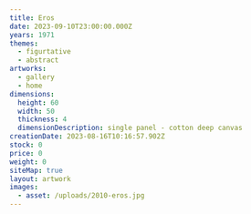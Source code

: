 ```yaml
---
title: Eros
date: 2023-09-10T23:00:00.000Z
years: 1971
themes:
  - figurtative
  - abstract
artworks:
  - gallery
  - home
dimensions:
  height: 60
  width: 50
  thickness: 4
  dimensionDescription: single panel - cotton deep canvas
creationDate: 2023-08-16T10:16:57.902Z
stock: 0
price: 0
weight: 0
siteMap: true
layout: artwork
images:
  - asset: /uploads/2010-eros.jpg
---
```

